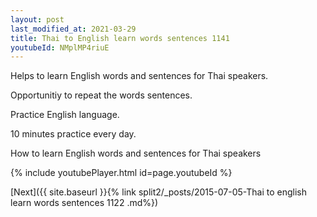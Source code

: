 ```yaml
---
layout: post
last_modified_at: 2021-03-29
title: Thai to English learn words sentences 1141 
youtubeId: NMplMP4riuE
---
```

 
 
Helps to learn English words and sentences for Thai speakers.

Opportunitiy to repeat the words sentences. 

Practice English language. 
 
10 minutes practice every day. 
 
How to learn English words and sentences for Thai speakers 
 
{% include youtubePlayer.html id=page.youtubeId %}
 
 
[Next]({{ site.baseurl }}{% link  split2/_posts/2015-07-05-Thai to english learn words sentences 1122 .md%})
 
